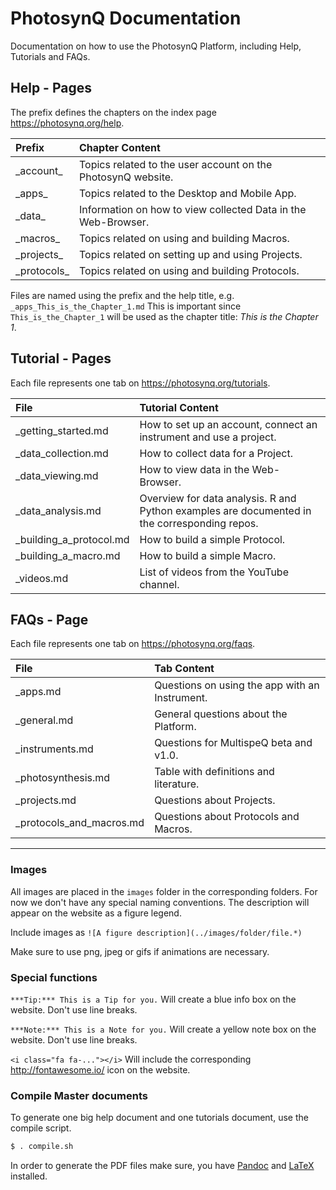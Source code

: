 # PhotosynQ Documentation
Documentation on how to use the PhotosynQ Platform, including Help, Tutorials and FAQs.

## Help - Pages

The prefix defines the chapters on the index page <https://photosynq.org/help>.

| Prefix | Chapter Content |
| :-- | :-- |
| \_account\_ | Topics related to the user account on the PhotosynQ website. |
| \_apps\_ | Topics related to the Desktop and Mobile App. |
| \_data\_ | Information on how to view collected Data in the Web-Browser. |
| \_macros\_ | Topics related on using and building Macros. |
| \_projects\_ | Topics related on setting up and using Projects.|
| \_protocols\_ | Topics related on using and building Protocols. |

Files are named using the prefix and the help title, e.g. `_apps_This_is_the_Chapter_1.md` This is important since `This_is_the_Chapter_1` will be used as the chapter title: _This is the Chapter 1_.

## Tutorial - Pages

Each file represents one tab on <https://photosynq.org/tutorials>.

| File | Tutorial Content |
| :-- | :-- |
| _getting_started.md | How to set up an account, connect an instrument and use a project. |
| _data_collection.md | How to collect data for a Project. |
| _data_viewing.md | How to view data in the Web-Browser. |
| _data_analysis.md | Overview for data analysis. R and Python examples are documented in the corresponding repos. |
| _building_a_protocol.md | How to build a simple Protocol. |
| _building_a_macro.md | How to build a simple Macro. |
| _videos.md | List of videos from the YouTube channel. |

## FAQs  - Page

Each file represents one tab on <https://photosynq.org/faqs>.

| File | Tab Content |
| :-- | :-- |
| _apps.md | Questions on using the app with an Instrument. |
| _general.md | General questions about the Platform. |
| _instruments.md | Questions for MultispeQ beta and v1.0. |
| _photosynthesis.md | Table with definitions and literature. |
| _projects.md | Questions about Projects. |
| _protocols_and_macros.md | Questions about Protocols and Macros. |

***

### Images
All images are placed in the `images` folder in the corresponding folders. For now we don't have any special naming conventions. The description will appear on the website as a figure legend.

Include images as `![A figure description](../images/folder/file.*)`

Make sure to use png, jpeg or gifs if animations are necessary.

### Special functions

`***Tip:*** This is a Tip for you.` Will create a blue info box on the website. Don't use line breaks.

`***Note:*** This is a Note for you.` Will create a yellow note box on the website. Don't use line breaks.

`<i class="fa fa-..."></i>` Will include the corresponding <http://fontawesome.io/> icon on the website.

### Compile Master documents

To generate one big help document and one tutorials document, use the compile script.

```bash
$ . compile.sh
```

In order to generate the PDF files make sure, you have [Pandoc](http://pandoc.org/) and [LaTeX](https://www.latex-project.org/) installed.